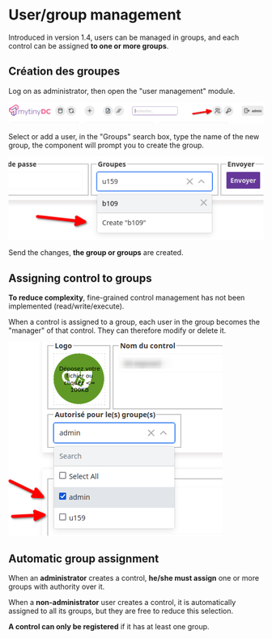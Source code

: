 # User/group management

Introduced in version 1.4, users can be managed in groups, and each control can be assigned **to one or more groups**.

## Création des groupes

Log on as administrator, then open the "user management" module.

![users and groups](../assets/Screenshot_usersgroupsmanager.png)

Select or add a user, in the "Groups" search box, type the name of the new group, the component will prompt you to create the group.

![Add groups](../assets/Screenshot_addGroup.png)

Send the changes, **the group or groups** are created.

## Assigning control to groups

**To reduce complexity**, fine-grained control management has not been implemented (read/write/execute).

When a control is assigned to a group, each user in the group becomes the "manager" of that control. They can therefore modify or delete it.

![Assigning groups to a control](../assets/Screenshot_setGroupsControl.png)

## Automatic group assignment

When an **administrator** creates a control, **he/she must assign** one or more groups with authority over it.

When a **non-administrator** user creates a control, it is automatically assigned to all its groups, but they are free to reduce this selection.

**A control can only be registered** if it has at least one group.
